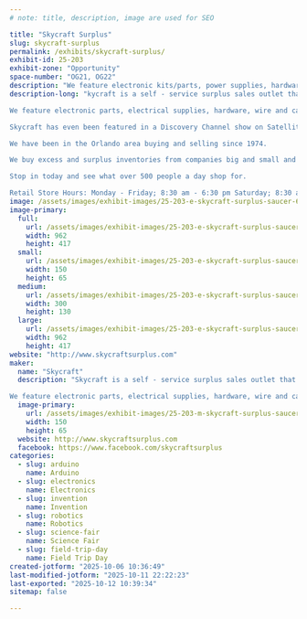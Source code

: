 ```yaml
---
# note: title, description, image are used for SEO

title: "Skycraft Surplus"
slug: skycraft-surplus
permalink: /exhibits/skycraft-surplus/
exhibit-id: 25-203
exhibit-zone: "Opportunity"
space-number: "OG21, OG22"
description: "We feature electronic kits/parts, power supplies, hardware, wire and cable, & test equipment"
description-long: "kycraft is a self - service surplus sales outlet that sells to the general public as well as thousands of businesses through-out the United States. 

We feature electronic parts, electrical supplies, hardware, wire and cable, test equipment, and thousands of hard to find items. Skycraft is an ideal place for the maker, hobbyists, model builders, audiophiles, artists, and the do-it-yourself electronic enthusiast.

Skycraft has even been featured in a Discovery Channel show on Satellites.  The segment showed an amateur radio group shopping for parts for a satellite, Amsat, that they later launched into orbit.

We have been in the Orlando area buying and selling since 1974.

We buy excess and surplus inventories from companies big and small and re-sell them in our hands-on, self service store located at 5021 Edgewater Drive, near Lee Road, in Orlando.

Stop in today and see what over 500 people a day shop for.

Retail Store Hours: Monday - Friday; 8:30 am - 6:30 pm Saturday; 8:30 am - 6:00 pm 5021 Edgewater Drive Orlando, FL 32810"
image: /assets/images/exhibit-images/25-203-e-skycraft-surplus-saucer-6546-300x130.jpg
image-primary: 
  full:
    url: /assets/images/exhibit-images/25-203-e-skycraft-surplus-saucer-6546-full.jpg
    width: 962
    height: 417
  small:
    url: /assets/images/exhibit-images/25-203-e-skycraft-surplus-saucer-6546-150x65.jpg
    width: 150
    height: 65
  medium:
    url: /assets/images/exhibit-images/25-203-e-skycraft-surplus-saucer-6546-300x130.jpg
    width: 300
    height: 130
  large:
    url: /assets/images/exhibit-images/25-203-e-skycraft-surplus-saucer-6546-962x417.jpg
    width: 962
    height: 417
website: "http://www.skycraftsurplus.com"
maker: 
  name: "Skycraft"
  description: "Skycraft is a self - service surplus sales outlet that sells to the general public as well as thousands of businesses through-out the United States. 

We feature electronic parts, electrical supplies, hardware, wire and cable, test equipment, and thousands of hard to find items. Skycraft is an ideal place for the maker, hobbyists, model builders, audiophiles, artists, and the do-it-yourself electronic enthusiast."
  image-primary:
    url: /assets/images/exhibit-images/25-203-m-skycraft-surplus-saucer-300x130.jpg
    width: 150
    height: 65
  website: http://www.skycraftsurplus.com
  facebook: https://www.facebook.com/skycraftsurplus
categories: 
  - slug: arduino
    name: Arduino
  - slug: electronics
    name: Electronics
  - slug: invention
    name: Invention
  - slug: robotics
    name: Robotics
  - slug: science-fair
    name: Science Fair
  - slug: field-trip-day
    name: Field Trip Day
created-jotform: "2025-10-06 10:36:49"
last-modified-jotform: "2025-10-11 22:22:23"
last-exported: "2025-10-12 10:39:34"
sitemap: false

---
```

